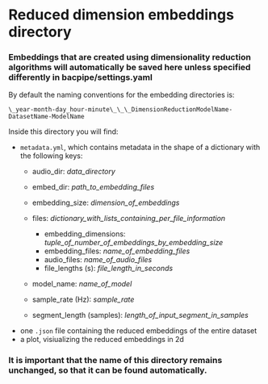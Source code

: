 # Reduced dimension embeddings directory 

### Embeddings that are created using dimensionality reduction algorithms will automatically be saved here unless specified differently in bacpipe/settings.yaml

By default the naming conventions for the embedding directories is:

`\_year-month-day_hour-minute\_\_\_DimensionReductionModelName-DatasetName-ModelName`

Inside this directory you will find:
- `metadata.yml`, which contains metadata in the shape of a dictionary with the following keys:
    - audio_dir: _data_directory_
    - embed_dir: _path_to_embedding_files_
    - embedding_size: _dimension_of_embeddings_
    - files: _dictionary_with_lists_containing_per_file_information_

        - embedding_dimensions: _tuple_of_number_of_embeddings_by_embedding_size_
        - embedding_files: _name_of_embedding_files_
        - audio_files: _name_of_audio_files_
        - file_lengths (s): _file_length_in_seconds_
    - model_name: _name_of_model_
    - sample_rate (Hz): _sample_rate_
    - segment_length (samples): _length_of_input_segment_in_samples_
- one `.json` file containing the reduced embeddings of the entire dataset
- a plot, visiualizing the reduced embeddings in 2d

### It is important that the name of this directory remains unchanged, so that it can be found automatically. 
